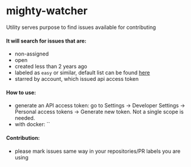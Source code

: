 # mighty-watcher
Utility serves purpose to find issues available for contributing

#### It will search for issues that are:
 - non-assigned 
 - open
 - created less than 2 years ago
 - labeled as `easy` or similar, default list can be found [here](/src/main/resources/parameters.yaml)
 - starred by account, which issued api access token 

#### How to use:
 - generate an API access token: go to Settings -> Developer Settings -> Personal access tokens -> Generate new token. Not a single scope is needed. 
 - with docker: ``

#### Contribution:
 - please mark issues same way in your repositories/PR labels you are using 
